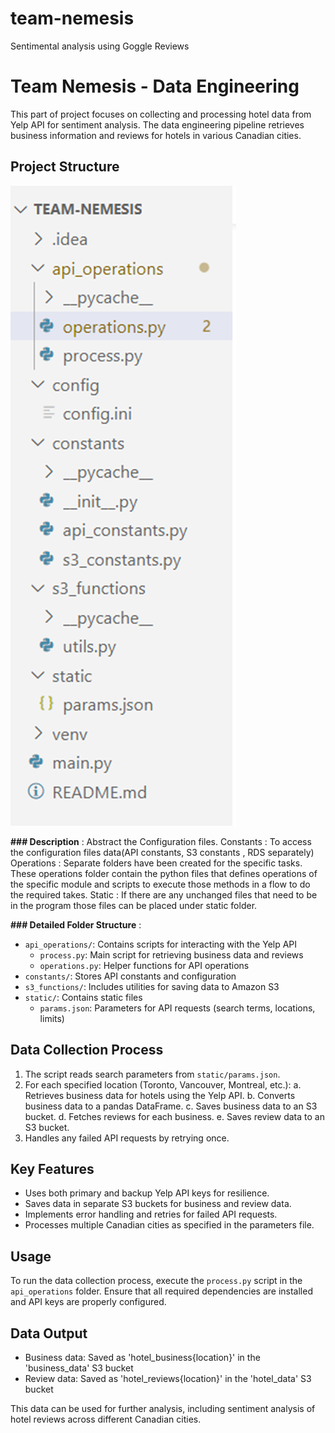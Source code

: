 # team-nemesis
Sentimental analysis using Goggle Reviews
# Team Nemesis - Data Engineering

This part of project focuses on collecting and processing hotel data from Yelp API for sentiment analysis. The data engineering pipeline retrieves business information and reviews for hotels in various Canadian cities.

## Project Structure

![alt text](image.png)

**### Description** : 
 Abstract the Configuration files.
 Constants : To access the configuration files data(API constants, S3 constants , RDS separately)
 Operations : Separate folders have been created for the specific tasks. These operations folder contain the python files that defines operations of the specific module and scripts to execute  those methods in a flow to do the required takes.
 Static : If there are any unchanged files that need to be in the program those files can be placed under static folder.


**### Detailed Folder Structure** : 

- `api_operations/`: Contains scripts for interacting with the Yelp API
  - `process.py`: Main script for retrieving business data and reviews
  - `operations.py`: Helper functions for API operations
- `constants/`: Stores API constants and configuration
- `s3_functions/`: Includes utilities for saving data to Amazon S3
- `static/`: Contains static files
  - `params.json`: Parameters for API requests (search terms, locations, limits)

## Data Collection Process

1. The script reads search parameters from `static/params.json`.
2. For each specified location (Toronto, Vancouver, Montreal, etc.):
   a. Retrieves business data for hotels using the Yelp API.
   b. Converts business data to a pandas DataFrame.
   c. Saves business data to an S3 bucket.
   d. Fetches reviews for each business.
   e. Saves review data to an S3 bucket.
3. Handles any failed API requests by retrying once.

## Key Features

- Uses both primary and backup Yelp API keys for resilience.
- Saves data in separate S3 buckets for business and review data.
- Implements error handling and retries for failed API requests.
- Processes multiple Canadian cities as specified in the parameters file.

## Usage

To run the data collection process, execute the `process.py` script in the `api_operations` folder. Ensure that all required dependencies are installed and API keys are properly configured.

## Data Output

- Business data: Saved as 'hotel_business{location}' in the 'business_data' S3 bucket
- Review data: Saved as 'hotel_reviews{location}' in the 'hotel_data' S3 bucket

This data can be used for further analysis, including sentiment analysis of hotel reviews across different Canadian cities.
